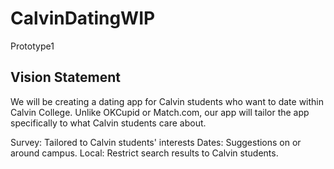 # CalvinDatingWIP
Prototype1

Vision Statement
------------------------
We will be creating a dating app for Calvin students who want to date within Calvin College. Unlike OKCupid or Match.com, our app will tailor the app specifically to what Calvin students care about.

Survey: Tailored to Calvin students' interests
Dates: Suggestions on or around campus.
Local: Restrict search results to Calvin students.
